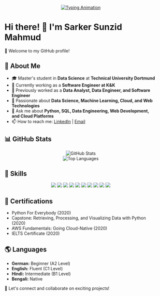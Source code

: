 <p align="center">
  <a href="https://github.com/sunzid02">
    <img src="https://readme-typing-svg.herokuapp.com?size=24&width=600&lines=Actively+Always+Learning!;Exploring+New+Technologies!" alt="Typing Animation" />
  </a>
</p>

# Hi there! 👋 I'm Sarker Sunzid Mahmud  


🌟 Welcome to my GitHub profile!  

## 🚀 About Me  
- 🎓 Master's student in **Data Science** at **Technical University Dortmund**  
- 💼 Currently working as a **Software Engineer at K&K**  
- 🔭 Previously worked as a **Data Analyst, Data Engineer, and Software Engineer**  
- 🌱 Passionate about **Data Science, Machine Learning, Cloud, and Web Technologies**  
- 💬 Ask me about **Python, SQL, Data Engineering, Web Development, and Cloud Platforms**  
- 📫 How to reach me: [LinkedIn](https://linkedin.com/in/sarker-sunzid-mahmud) | [Email](mailto:sunzid02@gmail.com)  

## 📊 GitHub Stats  
<p align="center">
  <img src="https://github-readme-stats.vercel.app/api?username=sunzid02&show_icons=true&theme=dark" alt="GitHub Stats" />
  <br/>
  <img src="https://github-readme-stats.vercel.app/api/top-langs/?username=sunzid02&layout=compact&theme=dark" alt="Top Languages" />
</p>

## 🚀 Skills  
<p align="center">
  <img src="https://img.shields.io/badge/-Python-3776AB?style=for-the-badge&logo=python&logoColor=white" />
  <img src="https://img.shields.io/badge/-SQL-4479A1?style=for-the-badge&logo=mysql&logoColor=white" />
  <img src="https://img.shields.io/badge/-PHP-777BB4?style=for-the-badge&logo=php&logoColor=white" />
  <img src="https://img.shields.io/badge/-JavaScript-F7DF1E?style=for-the-badge&logo=javascript&logoColor=black" />
  <img src="https://img.shields.io/badge/-HTML-E34F26?style=for-the-badge&logo=html5&logoColor=white" />
  <img src="https://img.shields.io/badge/-CSS-1572B6?style=for-the-badge&logo=css3&logoColor=white" />
  <img src="https://img.shields.io/badge/-React.js-61DAFB?style=for-the-badge&logo=react&logoColor=black" />
  <img src="https://img.shields.io/badge/-Angular-DD0031?style=for-the-badge&logo=angular&logoColor=white" />
  <img src="https://img.shields.io/badge/-Google_Cloud-4285F4?style=for-the-badge&logo=google-cloud&logoColor=white" />
  <img src="https://img.shields.io/badge/-Firebase-FFCA28?style=for-the-badge&logo=firebase&logoColor=black" />
</p>

## 📜 Certifications  
- Python For Everybody (2020)  
- Capstone: Retrieving, Processing, and Visualizing Data with Python (2020)  
- AWS Fundamentals: Going Cloud-Native (2020)  
- IELTS Certificate (2020)  

## 🌎 Languages  
- **German:** Beginner (A2 Level)  
- **English:** Fluent (C1 Level)  
- **Hindi:** Intermediate (B1 Level)  
- **Bengali:** Native  

🚀 Let's connect and collaborate on exciting projects!  


